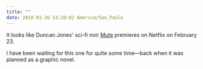 ```yaml
---
title: ""
date: 2018-01-26 13:20:02 America/Sao_Paulo
---
```


It looks like Duncan Jones' sci-fi noir [Mute](https://www.netflix.com/title/80119233) premieres on Netflix on February 23.

I have been waiting for this one for quite some time—back when it was planned as a graphic novel.